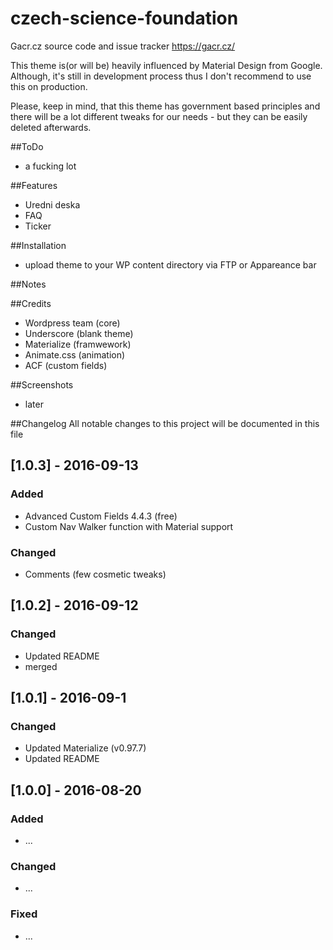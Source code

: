 # czech-science-foundation
Gacr.cz source code and issue tracker https://gacr.cz/

This theme is(or will be) heavily influenced by Material Design from Google.
Although, it's still in development process thus I don't recommend to use this on production.

Please, keep in mind, that this theme has government based principles and there will be a lot different tweaks for our needs - but they can be easily deleted afterwards.


##ToDo
- a fucking lot

##Features
- Uredni deska
- FAQ
- Ticker

##Installation
- upload theme to your WP content directory via FTP or Appareance bar

##Notes

##Credits
- Wordpress team (core)
- Underscore (blank theme)
- Materialize (framwework)
- Animate.css (animation)
- ACF (custom fields)

##Screenshots
- later

##Changelog
All notable changes to this project will be documented in this file

## [1.0.3] - 2016-09-13
### Added
- Advanced Custom Fields 4.4.3 (free)
- Custom Nav Walker function with Material support

### Changed
- Comments (few cosmetic tweaks)

## [1.0.2] - 2016-09-12
### Changed
- Updated README
- merged

## [1.0.1] - 2016-09-1
### Changed
- Updated Materialize (v0.97.7)
- Updated README


## [1.0.0] - 2016-08-20
### Added
- ...

### Changed
- ...

### Fixed
- ...
